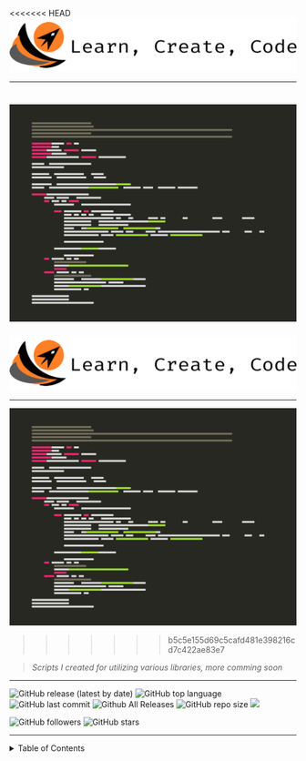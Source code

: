 <<<<<<< HEAD
<img title="" src="img/anap_logo.png" alt="" width="743" data-align="inline">

----

![](img/anap2.png)
=======
<img title="" src="Repository Images/anap_logo.png" alt="" width="743" data-align="inline">

----

![](img/anap2.png)
>>>>>>> b5c5e155d69c5cafd481e398216cd7c422ae83e7

> *Scripts I created for utilizing various libraries, more comming soon*

----

![GitHub release (latest by date)](https://img.shields.io/github/v/release/willgrant22/Python-3-Greatest-Hits?color=683BB9)
![GitHub top language](https://img.shields.io/github/languages/top/willgrant22/Python-3-Greatest-Hits)
![GitHub last commit](https://img.shields.io/github/last-commit/willgrant22/Python-3-Greatest-Hits)
![Github All Releases](https://img.shields.io/github/downloads/willgrant22/Python-3-Greatest-Hits/total.svg)
![GitHub repo size](https://img.shields.io/github/repo-size/willgrant22/Python-3-Greatest-Hits?color=E19124)
![](https://komarev.com/ghpvc/?username=willgrant22&color=ff69b4&label=Views)

![GitHub followers](https://img.shields.io/github/followers/willgrant22?style=social)
![GitHub stars](https://img.shields.io/github/stars/willgrant22/Python-3-Greatest-Hits?style=social)

----

<details>
<summary>Table of Contents</summary>

----

# <img title="" src=".img/python-5.png" alt="" width="50" data-align="inline"> <sup>Table of Contents</sup>

- [Barcode](https://github.com/willgrant22/Functional_Python/tree/master/Barcode)

- [C With Python](https://github.com/willgrant22/Functional_Python/tree/master/C%20With%20Python)

- [Database](https://github.com/willgrant22/Functional_Python/tree/master/Database)

- [Encryption](https://github.com/willgrant22/Functional_Python/tree/master/Encryption)

- [File Operations](https://github.com/willgrant22/Functional_Python/tree/master/File%20Operations)

- [GUI](https://github.com/willgrant22/Functional_Python/tree/master/GUI)

- [Image Manipulation](https://github.com/willgrant22/Functional_Python/tree/master/Image%20Manipulation)

- [Matplotlib](https://github.com/willgrant22/Functional_Python/tree/master/Matplotlib)

- [Numpy](https://github.com/willgrant22/Functional_Python/tree/master/Numpy)

- [Pandas](https://github.com/willgrant22/Functional_Python/tree/master/Pandas)

- [PyArduino](https://github.com/willgrant22/Functional_Python/tree/master/PyArduino)

- [Socket Programming](https://github.com/willgrant22/Functional_Python/tree/master/Socket%20Programming)

- [Strings](https://github.com/willgrant22/Functional_Python/tree/master/Strings)

- [System](https://github.com/willgrant22/Functional_Python/tree/master/System)

- [Terminal](https://github.com/willgrant22/Functional_Python/tree/master/Terminal)

- [Threading](https://github.com/willgrant22/Functional_Python/tree/master/Threading)

- [Twilio](https://github.com/willgrant22/Functional_Python/tree/master/Twilio)

- [Vars](https://github.com/willgrant22/Functional_Python/tree/master/Vars)

- [Walrus](https://github.com/willgrant22/Functional_Python/tree/master/Walrus)

- [Web](https://github.com/willgrant22/Functional_Python/tree/master/Web)
  
  </details>
